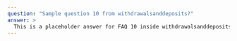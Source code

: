 ```yaml
---
question: "Sample question 10 from withdrawalsanddeposits?"
answer: >
  This is a placeholder answer for FAQ 10 inside withdrawalsanddeposits. It uses proper YAML block formatting to avoid any parsing issues.
---
```

